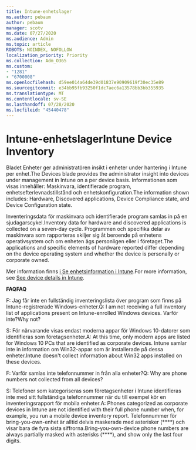 ```yaml
---
title: Intune-enhetslager
ms.author: pebaum
author: pebaum
manager: scotv
ms.date: 07/27/2020
ms.audience: Admin
ms.topic: article
ROBOTS: NOINDEX, NOFOLLOW
localization_priority: Priority
ms.collection: Adm_O365
ms.custom:
- "1281"
- "6700008"
ms.openlocfilehash: d59ee014a64de39d01837e90909619f30ec35e89
ms.sourcegitcommit: e34bb95fb93250f1dc7aec6a13578bb3bb355935
ms.translationtype: MT
ms.contentlocale: sv-SE
ms.lasthandoff: 07/28/2020
ms.locfileid: "45440478"
---
```

# <a name="intune-device-inventory"></a><span data-ttu-id="7e4ac-102">Intune-enhetslager</span><span class="sxs-lookup"><span data-stu-id="7e4ac-102">Intune Device Inventory</span></span>

<span data-ttu-id="7e4ac-103">Bladet Enheter ger administratören insikt i enheter under hantering i Intune per enhet.</span><span class="sxs-lookup"><span data-stu-id="7e4ac-103">The Devices blade provides the administrator insight into devices under management in Intune on a per device basis.</span></span> <span data-ttu-id="7e4ac-104">Informationen som visas innehåller: Maskinvara, identifierade program, enhetsefterlevnadstillstånd och enhetskonfiguration.</span><span class="sxs-lookup"><span data-stu-id="7e4ac-104">The information shown includes: Hardware, Discovered applications, Device Compliance state, and Device Configuration state.</span></span>

<span data-ttu-id="7e4ac-105">Inventeringsdata för maskinvara och identifierade program samlas in på en sjudagarscykel.</span><span class="sxs-lookup"><span data-stu-id="7e4ac-105">Inventory data for hardware and discovered applications is collected on a seven-day cycle.</span></span> <span data-ttu-id="7e4ac-106">Programmen och specifika delar av maskinvara som rapporteras skiljer sig åt beroende på enhetens operativsystem och om enheten ägs personligen eller i företaget.</span><span class="sxs-lookup"><span data-stu-id="7e4ac-106">The applications and specific elements of hardware reported differ depending on the device operating system and whether the device is personally or corporate owned.</span></span>

<span data-ttu-id="7e4ac-107">Mer information finns [i Se enhetsinformation i Intune](https://docs.microsoft.com/intune/device-inventory).</span><span class="sxs-lookup"><span data-stu-id="7e4ac-107">For more information, see [See device details in Intune](https://docs.microsoft.com/intune/device-inventory).</span></span>

<span data-ttu-id="7e4ac-108">**FAQ**</span><span class="sxs-lookup"><span data-stu-id="7e4ac-108">**FAQ**</span></span>

<span data-ttu-id="7e4ac-109">F: Jag får inte en fullständig inventeringslista över program som finns på Intune-registrerade Windows-enheter.</span><span class="sxs-lookup"><span data-stu-id="7e4ac-109">Q: I am not receiving a full inventory list of applications present on Intune-enrolled Windows devices.</span></span> <span data-ttu-id="7e4ac-110">Varför inte?</span><span class="sxs-lookup"><span data-stu-id="7e4ac-110">Why not?</span></span>

<span data-ttu-id="7e4ac-111">S: För närvarande visas endast moderna appar för Windows 10-datorer som identifieras som företagsenheter.</span><span class="sxs-lookup"><span data-stu-id="7e4ac-111">A: At this time, only modern apps are listed for Windows 10 PCs that are identified as corporate devices.</span></span> <span data-ttu-id="7e4ac-112">Intune samlar inte in information om Win32-appar som är installerade på dessa enheter.</span><span class="sxs-lookup"><span data-stu-id="7e4ac-112">Intune doesn't collect information about Win32 apps installed on these devices.</span></span>

<span data-ttu-id="7e4ac-113">F: Varför samlas inte telefonnummer in från alla enheter?</span><span class="sxs-lookup"><span data-stu-id="7e4ac-113">Q: Why are phone numbers not collected from all devices?</span></span>

<span data-ttu-id="7e4ac-114">S: Telefoner som kategoriseras som företagsenheter i Intune identifieras inte med sitt fullständiga telefonnummer när du till exempel kör en inventeringsrapport för mobila enheter.</span><span class="sxs-lookup"><span data-stu-id="7e4ac-114">A: Phones categorized as corporate devices in Intune are not identified with their full phone number when, for example, you run a mobile device inventory report.</span></span> <span data-ttu-id="7e4ac-115">Telefonnummer för bring-you-own-enhet är alltid delvis maskerade med asterisker (\*\*\*\*) och visar bara de fyra sista siffrorna.</span><span class="sxs-lookup"><span data-stu-id="7e4ac-115">Bring-you-own-device phone numbers are always partially masked with asterisks (\*\*\*\*), and show only the last four digits.</span></span>